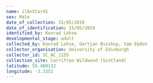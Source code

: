 ```yaml
---
name: ilAntCard1
sex: Male
date_of_collection: 15/05/2019
date_of_identification: 15/05/2019
identified_by: Konrad Lohse
developmental_stage: adult
collected_by: Konrad Lohse, Gertjan Bisshop, Sam Ebdon
collector_organisation: University of Edinburgh
collector_id: SC_AC_1155
collection_site: Carrifran Wildwood (Scotland)
latitude: 55.400132
longitude: -3.3352
---
```

